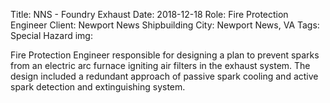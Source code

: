 Title: NNS - Foundry Exhaust
Date: 2018-12-18
Role: Fire Protection Engineer
Client: Newport News Shipbuilding
City: Newport News, VA
Tags: Special Hazard
img: 

Fire Protection Engineer responsible for designing a plan to prevent sparks from an electric arc furnace igniting air filters in the exhaust system. The design included a redundant approach of passive spark cooling and active spark detection and extinguishing system.
